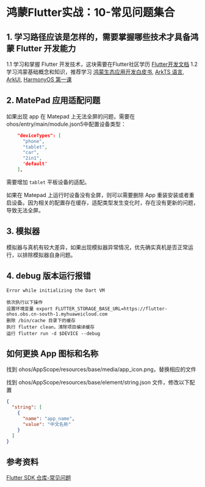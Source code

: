 # 鸿蒙Flutter实战：10-常见问题集合

## 1. 学习路径应该是怎样的，需要掌握哪些技术才具备鸿蒙 Flutter 开发能力

1.1 学习和掌握 Flutter 开发技术，这块需要在Flutter社区学历 [Flutter开发文档](https://docs.flutter.cn/)
1.2 学习鸿蒙基础概念和知识，推荐学习 [鸿蒙生态应用开发白皮书](https://developer.huawei.com/consumer/cn/doc/guidebook/harmonyecoapp-guidebook-0000001761818040), [ArkTS 语言](https://developer.huawei.com/consumer/cn/arkts/), [ArkUI](https://developer.huawei.com/consumer/cn/arkui/),
[HarmonyOS 第一课](https://developer.huawei.com/consumer/cn/teaching-video/)

## 2. MatePad 应用适配问题

如果出现 app 在 Matepad 上无法全屏的问题，需要在 ohos/entry/main/module.json5中配置设备类型：

```json
    "deviceTypes": [
      "phone",
      "tablet",
      "car",
      "2in1",
      'default'
    ],
```

需要增加 `tablet` 平板设备的适配。

如果在 Matepad 上运行时设备没有全屏，则可以需要删除 App 重装安装或者重启设备。因为相关的配置存在缓存，适配类型发生变化时，存在没有更新的问题，导致无法全屏。

## 3. 模拟器

模拟器与真机有较大差异，如果出现模拟器异常情况，优先确实真机是否正常运行，以排除模拟器自身问题。

## 4. debug 版本运行报错

`Error while initializing the Dart VM`

```text
依次执行以下操作
设置环境变量 export FLUTTER_STORAGE_BASE_URL=https://flutter-ohos.obs.cn-south-1.myhuaweicloud.com
删除 /bin/cache 目录下的缓存
执行 flutter clean，清除项目编译缓存
运行 flutter run -d $DEVICE --debug
```

## 如何更换 App 图标和名称

找到 ohos/AppScope/resources/base/media/app_icon.png，替换相应的文件

找到 ohos/AppScope/resources/base/element/string.json 文件，修改以下配置

```json
{
  "string": [
    {
      "name": "app_name",
      "value": "中文名称"
    }
  ]
}
```

## 参考资料

[Flutter SDK 仓库-常见问题](https://gitee.com/openharmony-sig/flutter_flutter#%E5%B8%B8%E8%A7%81%E9%97%AE%E9%A2%98)